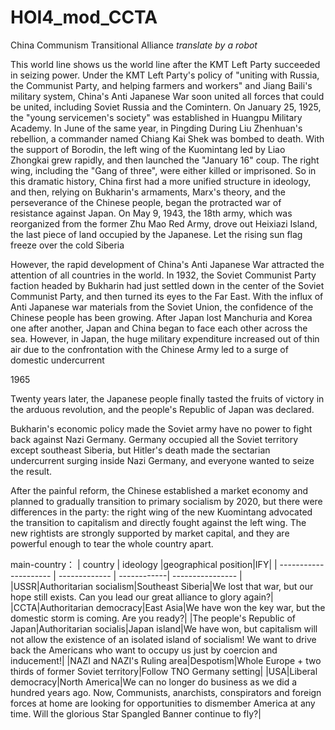 # HOI4_mod_CCTA
China Communism Transitional Alliance
*translate by a robot*

This world line shows us the world line after the KMT Left Party succeeded in seizing power. Under the KMT Left Party's policy of "uniting with Russia, the Communist Party, and helping farmers and workers" and Jiang Baili's military system, China's Anti Japanese War soon united all forces that could be united, including Soviet Russia and the Comintern. On January 25, 1925, the "young servicemen's society" was established in Huangpu Military Academy. In June of the same year, in Pingding During Liu Zhenhuan's rebellion, a commander named Chiang Kai Shek was bombed to death. With the support of Borodin, the left wing of the Kuomintang led by Liao Zhongkai grew rapidly, and then launched the "January 16" coup. The right wing, including the "Gang of three", were either killed or imprisoned. So in this dramatic history, China first had a more unified structure in ideology, and then, relying on Bukharin's armaments, Marx's theory, and the perseverance of the Chinese people, began the protracted war of resistance against Japan. On May 9, 1943, the 18th army, which was reorganized from the former Zhu Mao Red Army, drove out Heixiazi Island, the last piece of land occupied by the Japanese. Let the rising sun flag freeze over the cold Siberia

However, the rapid development of China's Anti Japanese War attracted the attention of all countries in the world. In 1932, the Soviet Communist Party faction headed by Bukharin had just settled down in the center of the Soviet Communist Party, and then turned its eyes to the Far East. With the influx of Anti Japanese war materials from the Soviet Union, the confidence of the Chinese people has been growing. After Japan lost Manchuria and Korea one after another, Japan and China began to face each other across the sea. However, in Japan, the huge military expenditure increased out of thin air due to the confrontation with the Chinese Army led to a surge of domestic undercurrent

1965

Twenty years later, the Japanese people finally tasted the fruits of victory in the arduous revolution, and the people's Republic of Japan was declared.

Bukharin's economic policy made the Soviet army have no power to fight back against Nazi Germany. Germany occupied all the Soviet territory except southeast Siberia, but Hitler's death made the sectarian undercurrent surging inside Nazi Germany, and everyone wanted to seize the result.

After the painful reform, the Chinese established a market economy and planned to gradually transition to primary socialism by 2020, but there were differences in the party: the right wing of the new Kuomintang advocated the transition to capitalism and directly fought against the left wing. The new rightists are strongly supported by market capital, and they are powerful enough to tear the whole country apart.


main-country：
| country                  | ideology  |geographical position|IFY|
| --------------------- | ------------- | ------------| ---------------- |
|USSR|Authoritarian socialism|Southeast Siberia|We lost that war, but our hope still exists. Can you lead our great alliance to glory again?|
|CCTA|Authoritarian democracy|East Asia|We have won the key war, but the domestic storm is coming. Are you ready?|
|The people's Republic of Japan|Authoritarian socialis|Japan island|We have won, but capitalism will not allow the existence of an isolated island of socialism! We want to drive back the Americans who want to occupy us just by coercion and inducement!|
|NAZI and NAZI's Ruling area|Despotism|Whole Europe + two thirds of former Soviet territory|Follow TNO Germany setting|
|USA|Liberal democracy|North America|We can no longer do business as we did a hundred years ago. Now, Communists, anarchists, conspirators and foreign forces at home are looking for opportunities to dismember America at any time. Will the glorious Star Spangled Banner continue to fly?|
